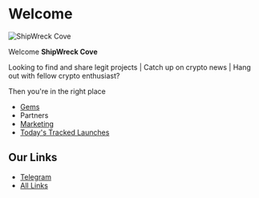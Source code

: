 # Welcome

![ShipWreck Cove](https://files.catbox.moe/24q2m5.jpg) 

Welcome **ShipWreck Cove** 

Looking to find and share legit projects | Catch up on crypto news | Hang out with fellow crypto enthusiast? 

Then you're in the right place

- [Gems](gems/) 
- Partners
- [Marketing](marketing/)
- [Today's Tracked Launches](today/)

## Our Links
- [Telegram](https://t.me/Shipwreckc0ve)
- [All Links](https://linktr.ee/shipwreckc0ve)

